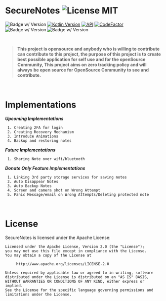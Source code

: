 SecureNotes ![License MIT](https://img.shields.io/badge/license-Apache%20.0-blue)
===============

![Badge w/ Version](https://img.shields.io/badge/platform-Android-green)
[![Kotlin Version](https://img.shields.io/badge/kotlin-1.7.0-blue.svg)](https://kotlinlang.org)
[![API](https://img.shields.io/badge/API-16%2B-brightgreen.svg?style=flat)](https://android-arsenal.com/api?level=21)
[![CodeFactor](https://www.codefactor.io/repository/github/diogobernardino/williamchart/badge)](https://www.codefactor.io/repository/github/diogobernardino/williamchart)
![Badge w/ Version](https://img.shields.io/badge/status-development-red)
![Badge w/ Version](https://img.shields.io/badge/version-0.0-red)


<br />

> **This project is opensource and anybody who is willing to contribute**
> **can contribute to this project,  the purpose of this project is to**
> **create best possible application for self use and for the openSource**
> **Community, This project aims on zero tracking policy and will always**
> **be open source for OpenSource Community to see and contribute.**

<br />

# Implementations

***Upcoming Implementations***

	 1. Creating 2FA for login
	 2. Creating Recovery Mechanism
	 3. Introduce Animations
	 4. Backup and restoring notes

***Future Implementations***

	    

	 1. Sharing Note over wifi/bluetooth


***Donate Only Feature Implementations***

	 1. Linking 3rd party storage services for saving notes
	 2. Auto Disappear Notes
	 3. Auto Backup Notes
	 4. Screen and camera shot on Wrong Attempt
	 5. Panic Message/email on Wrong Attempts/Deleting protected note
	 
	 
<br />

# License

SecureNotes is licensed under the Apache License:

	Licensed under the Apache License, Version 2.0 (the "License");
	you may not use this file except in compliance with the License.
	You may obtain a copy of the License at

	     http://www.apache.org/licenses/LICENSE-2.0

	Unless required by applicable law or agreed to in writing, software
	distributed under the License is distributed on an "AS IS" BASIS,
	WITHOUT WARRANTIES OR CONDITIONS OF ANY KIND, either express or implied.
	See the License for the specific language governing permissions and
	limitations under the License.

[Cocoapods]: http://cocoapods.org
	 
